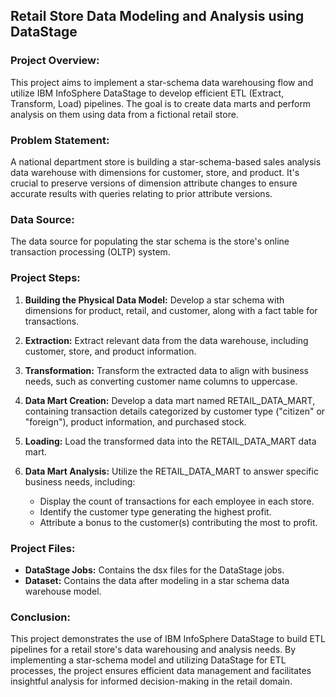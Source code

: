 ## Retail Store Data Modeling and Analysis using DataStage

### Project Overview:

This project aims to implement a star-schema data warehousing flow and utilize IBM InfoSphere DataStage to develop efficient ETL (Extract, Transform, Load) pipelines. The goal is to create data marts and perform analysis on them using data from a fictional retail store.

### Problem Statement:

A national department store is building a star-schema-based sales analysis data warehouse with dimensions for customer, store, and product. It's crucial to preserve versions of dimension attribute changes to ensure accurate results with queries relating to prior attribute versions.

### Data Source:

The data source for populating the star schema is the store's online transaction processing (OLTP) system.

### Project Steps:

1. **Building the Physical Data Model:** Develop a star schema with dimensions for product, retail, and customer, along with a fact table for transactions.

2. **Extraction:** Extract relevant data from the data warehouse, including customer, store, and product information.

3. **Transformation:** Transform the extracted data to align with business needs, such as converting customer name columns to uppercase.

4. **Data Mart Creation:** Develop a data mart named RETAIL_DATA_MART, containing transaction details categorized by customer type ("citizen" or "foreign"), product information, and purchased stock.

5. **Loading:** Load the transformed data into the RETAIL_DATA_MART data mart.

6. **Data Mart Analysis:** Utilize the RETAIL_DATA_MART to answer specific business needs, including:
   - Display the count of transactions for each employee in each store.
   - Identify the customer type generating the highest profit.
   - Attribute a bonus to the customer(s) contributing the most to profit.

### Project Files:

- **DataStage Jobs:** Contains the dsx files for the DataStage jobs.
- **Dataset:** Contains the data after modeling in a star schema data warehouse model.

### Conclusion:

This project demonstrates the use of IBM InfoSphere DataStage to build ETL pipelines for a retail store's data warehousing and analysis needs. By implementing a star-schema model and utilizing DataStage for ETL processes, the project ensures efficient data management and facilitates insightful analysis for informed decision-making in the retail domain.
